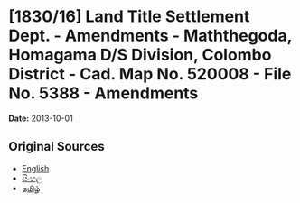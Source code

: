 # [1830/16] Land Title Settlement Dept. - Amendments - Maththegoda, Homagama D/S Division, Colombo District - Cad. Map No. 520008 - File No. 5388 - Amendments

**Date:** 2013-10-01

## Original Sources

- [English](https://documents.gov.lk/view/extra-gazettes/2013/10/1830-16_E.pdf)
- [සිංහල](https://documents.gov.lk/view/extra-gazettes/2013/10/1830-16_S.pdf)
- [தமிழ்](https://documents.gov.lk/view/extra-gazettes/2013/10/1830-16_T.pdf)
